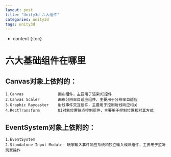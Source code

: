 ```yaml
---
layout: post
title: "Unity3d 六大组件"
categories: unity3d
tags: unity3d
---
```


* content
{:toc}


# 六大基础组件在哪里

## Canvas对象上依附的：
    1.Canvas               画布组件，主要用于渲染UI控件
    2.Canvas Scaler        画布分辨率自适应组件，主要用于分辨率自适应
    3.Graphic Raycaster    射线事件交互组件，主要用于控制射线响应相关
    4.RectTransform        UI对象位置锚点控制组件，主要用于控制位置和对其方式

## EventSystem对象上依附的：
    1.EventSystem
    2.Standalone Input Module  玩家输入事件响应系统和独立输入模块组件，主要用于监听玩家操作
